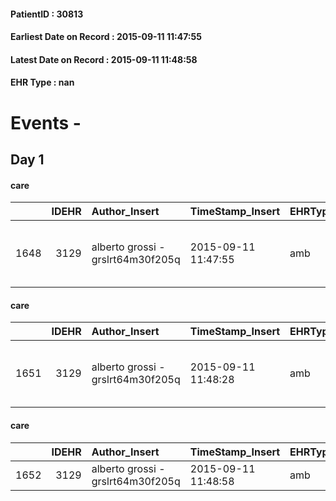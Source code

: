
#### PatientID : 30813
#### Earliest Date on Record : 2015-09-11 11:47:55
#### Latest Date on Record : 2015-09-11 11:48:58
#### EHR Type : nan

# Events - 

## Day 1

#### care
|      |   IDEHR | Author_Insert                     | TimeStamp_Insert    | EHRType   |   PatientID |   IDGESTIONE_AUSILI |   ds_ncons |   opt_annulla_consegna | ds_note_x                   | dt_Ric_consegna     | dt_ric_cons_forn    | opt_ausilio                             |
|-----:|--------:|:----------------------------------|:--------------------|:----------|------------:|--------------------:|-----------:|-----------------------:|:----------------------------|:--------------------|:--------------------|:----------------------------------------|
| 1648 |    3129 | alberto grossi - grslrt64m30f205q | 2015-09-11 11:47:55 | amb       |       30813 |                1492 |      25649 |                      0 | if possible luned√¨ july 13 | 2015-07-10 00:00:00 | 2015-07-10 00:00:00 | antid air mattress with compressor # 16 |

#### care
|      |   IDEHR | Author_Insert                     | TimeStamp_Insert    | EHRType   |   PatientID |   IDGESTIONE_AUSILI |   ds_ncons |   opt_annulla_consegna | dt_Ric_consegna     | dt_ric_cons_forn    | opt_ausilio                                     |
|-----:|--------:|:----------------------------------|:--------------------|:----------|------------:|--------------------:|-----------:|-----------------------:|:--------------------|:--------------------|:------------------------------------------------|
| 1651 |    3129 | alberto grossi - grslrt64m30f205q | 2015-09-11 11:48:28 | amb       |       30813 |                1495 |      25699 |                      0 | 2015-07-17 00:00:00 | 2015-07-20 00:00:00 | electronic articulated bed with side rails # 14 |

#### care
|      |   IDEHR | Author_Insert                     | TimeStamp_Insert    | EHRType   |   PatientID |   IDGESTIONE_AUSILI |   ds_ncons |   opt_annulla_consegna | dt_Ric_consegna     | dt_ric_cons_forn    | opt_ausilio    |
|-----:|--------:|:----------------------------------|:--------------------|:----------|------------:|--------------------:|-----------:|-----------------------:|:--------------------|:--------------------|:---------------|
| 1652 |    3129 | alberto grossi - grslrt64m30f205q | 2015-09-11 11:48:58 | amb       |       30813 |                1496 |      25850 |                      0 | 2015-08-11 00:00:00 | 2015-08-11 00:00:00 | auction iv # 1 |


